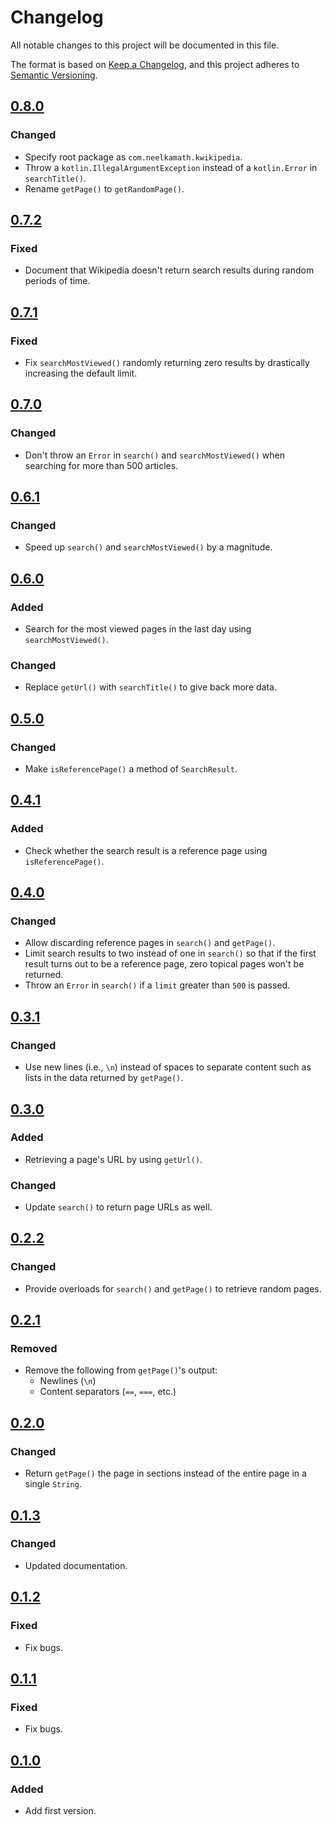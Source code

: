 # Changelog

All notable changes to this project will be documented in this file.

The format is based on [Keep a Changelog](https://keepachangelog.com/en/1.0.0/), and this project adheres to [Semantic Versioning](https://semver.org/spec/v2.0.0.html).

## [0.8.0](https://github.com/neelkamath/kwikipedia/releases/tag/v0.8.0)

### Changed

- Specify root package as `com.neelkamath.kwikipedia`.
- Throw a `kotlin.IllegalArgumentException` instead of a `kotlin.Error` in `searchTitle()`.
- Rename `getPage()` to `getRandomPage()`.

## [0.7.2](https://github.com/neelkamath/kwikipedia/releases/tag/v0.7.2)

### Fixed

- Document that Wikipedia doesn't return search results during random periods of time.

## [0.7.1](https://github.com/neelkamath/kwikipedia/releases/tag/v0.7.1)

### Fixed

- Fix `searchMostViewed()` randomly returning zero results by drastically increasing the default limit.

## [0.7.0](https://github.com/neelkamath/kwikipedia/releases/tag/v0.7.0)

### Changed

- Don't throw an `Error` in `search()` and `searchMostViewed()` when searching for more than 500 articles.

## [0.6.1](https://github.com/neelkamath/kwikipedia/releases/tag/v0.6.1)

### Changed

- Speed up `search()` and `searchMostViewed()` by a magnitude.

## [0.6.0](https://github.com/neelkamath/kwikipedia/releases/tag/v0.6.0)

### Added

- Search for the most viewed pages in the last day using `searchMostViewed()`.

### Changed

- Replace `getUrl()` with `searchTitle()` to give back more data.

## [0.5.0](https://github.com/neelkamath/kwikipedia/releases/tag/v0.5.0)

### Changed

- Make `isReferencePage()` a method of `SearchResult`.

## [0.4.1](https://github.com/neelkamath/kwikipedia/releases/tag/v0.4.1)

### Added

- Check whether the search result is a reference page using `isReferencePage()`.

## [0.4.0](https://github.com/neelkamath/kwikipedia/releases/tag/v0.4.0)

### Changed

- Allow discarding reference pages in `search()` and `getPage()`.
- Limit search results to two instead of one in `search()` so that if the first result turns out to be a reference page, zero topical pages won't be returned.
- Throw an `Error` in `search()` if a `limit` greater than `500` is passed.

## [0.3.1](https://github.com/neelkamath/kwikipedia/releases/tag/v0.3.1)

### Changed

- Use new lines (i.e., `\n`) instead of spaces to separate content such as lists in the data returned by `getPage()`.

## [0.3.0](https://github.com/neelkamath/kwikipedia/releases/tag/v0.3.0)

### Added

- Retrieving a page's URL by using `getUrl()`.

### Changed

- Update `search()` to return page URLs as well.

## [0.2.2](https://github.com/neelkamath/kwikipedia/releases/tag/v0.2.2)

### Changed

- Provide overloads for `search()` and `getPage()` to retrieve random pages.

## [0.2.1](https://github.com/neelkamath/kwikipedia/releases/tag/v0.2.1)

### Removed

- Remove the following from `getPage()`'s output:
    - Newlines (`\n`)
    - Content separators (`==`, `===`, etc.)

## [0.2.0](https://github.com/neelkamath/kwikipedia/releases/tag/v0.2.0)

### Changed

- Return `getPage()` the page in sections instead of the entire page in a single `String`.

## [0.1.3](https://github.com/neelkamath/kwikipedia/releases/tag/v0.1.3)

### Changed

- Updated documentation.

## [0.1.2](https://github.com/neelkamath/kwikipedia/releases/tag/v0.1.2)

### Fixed

- Fix bugs.

## [0.1.1](https://github.com/neelkamath/kwikipedia/releases/tag/v0.1.1)

### Fixed

- Fix bugs.

## [0.1.0](https://github.com/neelkamath/kwikipedia/releases/tag/v0.1.0)

### Added

- Add first version.
